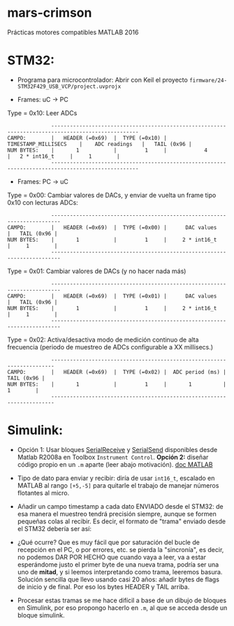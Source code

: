 # mars-crimson
Prácticas motores compatibles MATLAB 2016

# STM32: 

  * Programa para microcontrolador: Abrir con Keil el proyecto `firmware/24-STM32F429_USB_VCP/project.uvprojx`
  
  * Frames: uC -> PC
  
  Type = 0x10: Leer ADCs
  
				  --------------------------------------------------------------------------------------------------
	CAMPO:        |   HEADER (=0x69)  |  TYPE (=0x10) |  TIMESTAMP_MILLISECS    |    ADC readings   |   TAIL (0x96 |
	NUM BYTES:    |       1           |         1     |            4            |   2 * int16_t     |     1        |
				  --------------------------------------------------------------------------------------------------
  
  * Frames: PC -> uC
  
  Type = 0x00: Cambiar valores de DACs, y enviar de vuelta un frame tipo 0x10 con lecturas ADCs:
  
				  -------------------------------------------------------------------------
	CAMPO:        |   HEADER (=0x69)  |  TYPE (=0x00) |      DAC values    |   TAIL (0x96 |
	NUM BYTES:    |       1           |         1     |     2 * int16_t    |     1        |
				  -------------------------------------------------------------------------

  Type = 0x01: Cambiar valores de DACs (y no hacer nada más)
  
				  -------------------------------------------------------------------------
	CAMPO:        |   HEADER (=0x69)  |  TYPE (=0x01) |      DAC values    |   TAIL (0x96 |
	NUM BYTES:    |       1           |         1     |     2 * int16_t    |     1        |
				  -------------------------------------------------------------------------

  Type = 0x02: Activa/desactiva modo de medición continuo de alta frecuencia (periodo de muestreo de ADCs configurable a XX millisecs.)
  
				  -----------------------------------------------------------------------
	CAMPO:        |   HEADER (=0x69)  |  TYPE (=0x02) |  ADC period (ms) |   TAIL (0x96 |
	NUM BYTES:    |       1           |         1     |       1          |     1        |
				  -----------------------------------------------------------------------


				  
# Simulink:

  * Opción 1: Usar bloques [SerialReceive](https://es.mathworks.com/help/instrument/serialreceive.html) y [SerialSend](https://es.mathworks.com/help/instrument/serialsend.html) disponibles desde Matlab R2008a en Toolbox `Instrument Control`. **Opción 2:** diseñar código propio en un `.m` aparte (leer abajo motivación). [doc MATLAB](https://es.mathworks.com/videos/incorporating-matlab-algorithms-into-a-simulink-model-69028.html)
  * Tipo de dato para enviar y recibir: diría de usar `int16_t`, escalado en MATLAB al rango `[+5,-5]` para quitarle el trabajo de manejar números flotantes al micro. 
  * Añadir un campo timestamp a cada dato ENVIADO desde el STM32: de esa manera el muestreo tendrá precisión siempre, aunque se formen pequeñas colas al recibir. Es decir, el formato de "trama" enviado desde el STM32 debería ser así: 


  * ¿Qué ocurre? Que es muy fácil que por saturación del bucle de recepción en el PC, o por errores, etc. se pierda la "sincronía", es decir, no podemos DAR POR HECHO que cuando vaya a leer, va a estar esperándome justo el primer byte de una nueva trama, podría ser una uno de **mitad**, y si leemos interpretando como trama, leeremos basura. Solución sencilla que llevo usando casi 20 años: añadir bytes de flags de inicio y de final. Por eso los bytes HEADER y TAIL arriba. 
  * Procesar estas tramas se me hace difícil a base de un dibujo de bloques en Simulink, por eso propongo hacerlo en `.m`, al que se acceda desde un bloque simulink.
    
  


